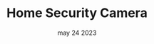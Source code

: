 ---
#preview
title: Home Security Camera
image: /img/works/2.jpg
category: TECHNOLOGY
date: may 24 2023

#params
layout: "two"

#full details
introTitle: "Home Security <span class=\"mil-thin\">Camera</span>"
details:
    - label: "Client:"
      value: "Envato"

    - label: "Date:"
      value: "April 2022"

    - label: "Author"
      value: "Paul Trueman"

description:
    enabled: 1
    title: Simplicity, elegance, innovation!
    content: "
      <p>A home surveillance camera that pays great attention to security and user privacy, featuring two modes to provide security while protecting personal privacy.The camera has an open and closed mode, we define the product to have clear two sides, expressing two working states and emotions.</p>
      <p>Presents a simple and quiet state when not in use, delivering a gentle and security.At the same time, the camera can adapt to a variety of environments, providing elegant ways of wall hanging and standing installation.</p>
    "

demoLink: "https://www.behance.net/gallery/117994149/Home-Security-Camera?tracking_source=curated_galleries_product-design"

gallery: 
    enabled: 1
    items:
        - image: /img/works/2/1.gif
          alt: "image"

        - image: /img/works/2/2.jpg
          alt: "image"

        - image: /img/works/2/3.jpg
          alt: "image"

        - image: /img/works/2/4.jpg
          alt: "image"
---